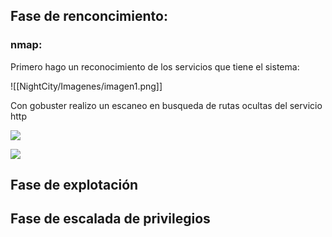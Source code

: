 
## Fase de renconcimiento:

### nmap:

Primero hago un reconocimiento de los servicios que tiene el sistema:

![[NightCity/Imagenes/imagen1.png]]

Con gobuster realizo un escaneo en busqueda de rutas ocultas del servicio http

![](NightCity/Imagenes/Pasted%20image%2020250822202009.png)

![](NightCity/Imagenes/Pasted%20image%2020250822202009.png)


## Fase de explotación


## Fase de escalada de privilegios
